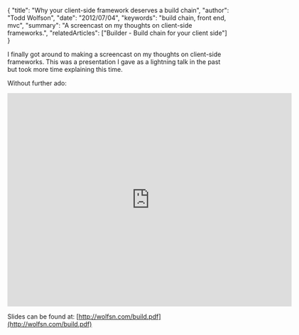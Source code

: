{
  "title": "Why your client-side framework deserves a build chain",
  "author": "Todd Wolfson",
  "date": "2012/07/04",
  "keywords": "build chain, front end, mvc",
  "summary": "A screencast on my thoughts on client-side frameworks.",
  "relatedArticles": ["Builder - Build chain for your client side"]
}

I finally got around to making a screencast on my thoughts on client-side frameworks. This was a presentation I gave as a lightning talk in the past but took more time explaining this time.

Without further ado:
<iframe width="640" height="480" src="http://www.youtube.com/embed/1061osd0G_U" frameborder="0" allowfullscreen></iframe>

Slides can be found at: [http://wolfsn.com/build.pdf](http://wolfsn.com/build.pdf)